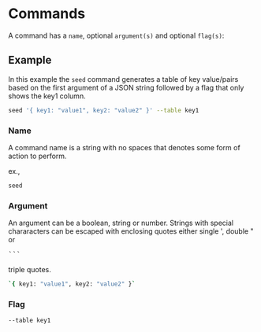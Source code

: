# Commands

A command has a `name`, optional `argument(s)` and optional `flag(s)`:

## Example

In this example the `seed` command generates a table of key value/pairs based on the first argument of a JSON string followed by a flag that only shows the key1 column.

```bash
seed '{ key1: "value1", key2: "value2" }' --table key1
```

### Name

A command name is a string with no spaces that denotes some form of action to perform.

ex.,
```bash
seed
```

### Argument

An argument can be a boolean, string or number. Strings with special chararacters can be escaped with enclosing quotes either single ', double " or <pre>```</pre> triple quotes. 

```bash
`{ key1: "value1", key2: "value2" }`
```

### Flag
```bash
--table key1
```


